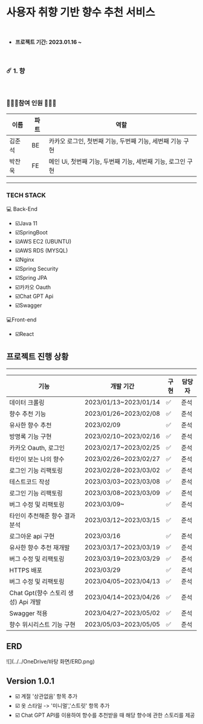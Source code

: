 # 사용자 취향 기반 향수 추천 서비스


<br />

* <b> 프로젝트 기간: 2023.01.16 ~  </b>

<br />

### ☄️ 1. 향

<br />

### 🧑🏻‍💻참여 인원 👩🏻‍💻
| 이름  | 파트  | 역할                                    |
|-----|-----|---------------------------------------|
| 김준석 | BE  | 카카오 로그인, 첫번째 기능, 두번째 기능, 세번째 기능 구현    |
| 박찬욱 | FE  | 메인 Ui, 첫번째 기능, 두번째 기능, 세번째 기능, 로그인 구현 |
 ---




### TECH STACK
‍💻 Back-End
- ☑️Java 11
- ☑️SpringBoot
- ☑️AWS EC2 (UBUNTU)
- ☑️AWS RDS (MYSQL)
- ☑️Nginx
- ☑️Spring Security
- ☑️Spring JPA
- ☑️카카오 Oauth
- ☑️Chat GPT Api
- ☑️Swagger

‍💻Front-end
- ☑️React

## 프로젝트 진행 상황 

-------------------
| 기능                         | 개발 기간                 |   구현     | 담당자
|----------------------------|-----------------------| ---- | ---- | 
| 데이터 크롤링                    | 2023/01/13~2023/01/14 |  ✅ | 준석
| 향수 추천 기능                   | 2023/01/26~2023/02/08 |  ✅ | 준석
| 유사한 향수 추천                  | 2023/02/09            |  ✅ | 준석
| 방명록 기능 구현                  | 2023/02/10~2023/02/16 |  ✅ | 준석
| 카카오 Oauth, 로그인             | 2023/02/17~2023/02/25 |  ✅ | 준석
| 타인이 보는 나의 향수               | 2023/02/26~2023/02/27 |  ✅ | 준석
| 로그인 기능 리팩토링                | 2023/02/28~2023/03/02 |  ✅ | 준석
| 테스트코드 작성                   | 2023/03/03~2023/03/08 |  ✅ | 준석
| 로그인 기능 리팩토링                | 2023/03/08~2023/03/09 |  ✅ | 준석
| 버그 수정 및 리팩토링               | 2023/03/09~           |  ✅ | 준석
| 타인이 추천해준 향수 결과 분석          | 2023/03/12~2023/03/15 |  ✅ | 준석
| 로그아운 api 구현                | 2023/03/16            |  ✅ | 준석
| 유사한 향수 추천 재개발              | 2023/03/17~2023/03/19 |  ✅ | 준석
| 버그 수정 및 리팩토링               | 2023/03/19~2023/03/29 |  ✅ | 준석
| HTTPS 배포                   | 2023/03/29            |  ✅ | 준석
| 버그 수정 및 리팩토링               | 2023/04/05~2023/04/13 |  ✅ | 준석
| Chat Gpt(향수 스토리 생성) Api 개발 | 2023/04/14~2023/04/26 |  ✅ | 준석
| Swagger 적용                 | 2023/04/27~2023/05/02 |  ✅ | 준석
| 향수 위시리스트 기능 구현             | 2023/05/03~2023/05/05 |  ✅ | 준석

## ERD
![](../../OneDrive/바탕 화면/ERD.png)
## Version 1.0.1
- ☑️ 계절 '상관없음' 항목 추가
- ☑️ 옷 스타일 -> '미니멀','스트릿' 항목 추가
- ☑️ Chat GPT API를 이용하여 향수를 추천받을 때 해당 향수에 관한 스토리를 제공